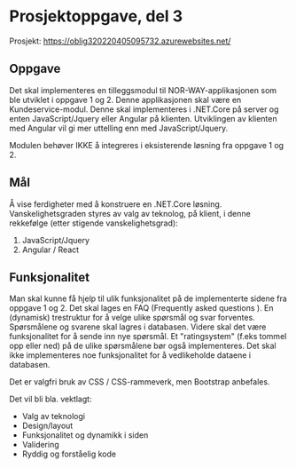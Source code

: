 # Prosjektoppgave, del 3

Prosjekt: https://oblig320220405095732.azurewebsites.net/

## Oppgave
Det skal implementeres en tilleggsmodul til NOR-WAY-applikasjonen som ble utviklet i oppgave 1 og 2. 
Denne applikasjonen skal være en Kundeservice-modul. Denne skal implementeres i .NET.Core på server og enten JavaScript/Jquery eller Angular på klienten. 
Utviklingen av klienten med Angular vil gi mer uttelling enn med JavaScript/Jquery. 

Modulen behøver IKKE å integreres i eksisterende løsning fra oppgave 1 og 2.

## Mål
Å vise ferdigheter med å konstruere en .NET.Core løsning. <br>
Vanskelighetsgraden styres av valg av teknolog, på klient, i denne rekkefølge (etter stigende vanskelighetsgrad):
1. JavaScript/Jquery
2. Angular / React

## Funksjonalitet
Man skal kunne få hjelp til ulik funksjonalitet på de implementerte sidene fra oppgave 1 og 2. 
Det skal lages en FAQ (Frequently asked questions ). En (dynamisk) trestruktur for å velge ulike spørsmål og svar forventes. 
Spørsmålene og svarene skal lagres i databasen. Videre skal det være funksjonalitet for å sende inn nye spørsmål. 
Et "ratingsystem" (f.eks tommel opp eller ned) på de ulike spørsmålene bør også implementeres. 
Det skal ikke implementeres noe funksjonalitet for å vedlikeholde dataene i databasen.

Det er valgfri bruk av CSS / CSS-rammeverk,  men Bootstrap anbefales.

Det vil bli bla. vektlagt:
* Valg av teknologi
* Design/layout
* Funksjonalitet og dynamikk i siden
* Validering
* Ryddig og forståelig kode
